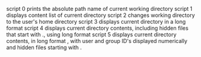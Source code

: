 script 0 prints the absolute path name of  current working directory
script 1 displays content list of current directory
script 2 changes working directory to the user's home directory
script 3 displays current directory in a long format
script 4 displays current directory contents, including hidden files that start with ., using long format
script 5 displays current directory contents, in long format , with user and group ID's displayed numerically and hidden files starting with .
